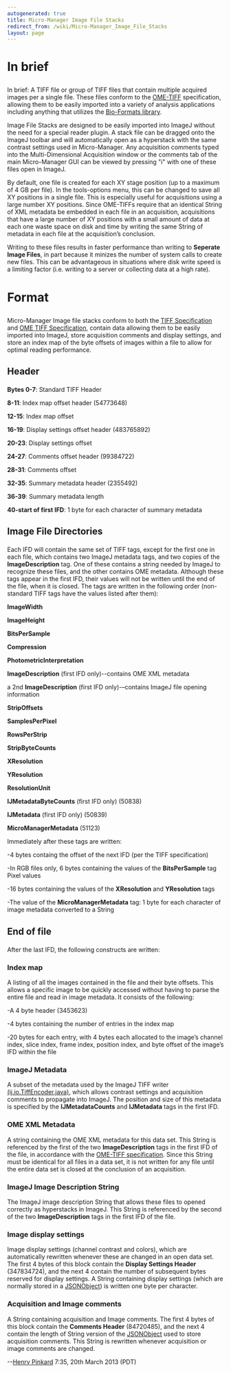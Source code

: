 ```yaml
---
autogenerated: true
title: Micro-Manager Image File Stacks
redirect_from: /wiki/Micro-Manager_Image_File_Stacks
layout: page
---
```


<h1>

In brief

</h1>

In brief: A TIFF file or group of TIFF files that contain multiple
acquired images per a single file. These files conform to the
[OME-TIFF](http://www.openmicroscopy.org/site/support/file-formats/ome-tiff)
specification, allowing them to be easily imported into a variety of
analysis applications including anything that utilizes the [Bio-Formats
library](http://loci.wisc.edu/software/bio-formats).

Image File Stacks are designed to be easily imported into ImageJ without
the need for a special reader plugin. A stack file can be dragged onto
the ImageJ toolbar and will automatically open as a hyperstack with the
same contrast settings used in Micro-Manager. Any acquisition comments
typed into the Multi-Dimensional Acquisition window or the comments tab
of the main Micro-Manager GUI can be viewed by pressing "i" with one of
these files open in ImageJ.

By default, one file is created for each XY stage position (up to a
maximum of 4 GB per file). In the tools-options menu, this can be
changed to save all XY positions in a single file. This is especially
useful for acquisitions using a large number XY positions. Since
OME-TIFFs require that an identical String of XML metadata be embedded
in each file in an acquisition, acquisitions that have a large number of
XY positions with a small amount of data at each one waste space on disk
and time by writing the same String of metadata in each file at the
acquisition’s conclusion.

Writing to these files results in faster performance than writing to
**Seperate Image Files**, in part because it minizes the number of
system calls to create new files. This can be advantageous in situations
where disk write speed is a limiting factor (i.e. writing to a server or
collecting data at a high rate).

<h1>

Format

</h1>

Micro-Manager Image file stacks conform to both the [TIFF
Specification](http://partners.adobe.com/public/developer/en/tiff/TIFF6.pdf)
and [OME TIFF
Specification](http://www.openmicroscopy.org/site/support/file-formats/ome-tiff),
contain data allowing them to be easily imported into ImageJ, store
acquisition comments and display settings, and store an index map of the
byte offsets of images within a file to allow for optimal reading
performance.

<h2>

Header

</h2>

**Bytes 0-7**: Standard TIFF Header

**8-11**: Index map offset header (54773648)

**12-15**: Index map offset

**16-19**: Display settings offset header (483765892)

**20-23**: Display settings offset

**24-27**: Comments offset header (99384722)

**28-31**: Comments offset

**32-35**: Summary metadata header (2355492)

**36-39**: Summary metadata length

**40-start of first IFD**: 1 byte for each character of summary metadata

<h2>

Image File Directories

</h2>

Each IFD will contain the same set of TIFF tags, except for the first
one in each file, which contains two ImageJ metadata tags, and two
copies of the **ImageDescription** tag. One of these contains a string
needed by ImageJ to recognize these files, and the other contains OME
metadata. Although these tags appear in the first IFD, their values will
not be written until the end of the file, when it is closed. The tags
are written in the following order (non-standard TIFF tags have the
values listed after them):

**ImageWidth**

**ImageHeight**

**BitsPerSample**

**Compression**

**PhotometricInterpretation**

**ImageDescription** (first IFD only)--contains OME XML metadata

a 2nd **ImageDescription** (first IFD only)-–contains ImageJ file
opening information

**StripOffsets**

**SamplesPerPixel**

**RowsPerStrip**

**StripByteCounts**

**XResolution**

**YResolution**

**ResolutionUnit**

**IJMetadataByteCounts** (first IFD only) (50838)

**IJMetadata** (first IFD only) (50839)

**MicroManagerMetadata** (51123)

Immediately after these tags are written:

-4 bytes containg the offset of the next IFD (per the TIFF
specification)

-In RGB files only, 6 bytes containing the values of the
**BitsPerSample** tag Pixel values

-16 bytes containing the values of the **XResolution** and
**YResolution** tags

-The value of the **MicroManagerMetadata** tag: 1 byte for each
character of image metadata converted to a String

<h2>

End of file

</h2>

After the last IFD, the following constructs are written:

<h3>

Index map

</h3>

A listing of all the images contained in the file and their byte
offsets. This allows a specific image to be quickly accessed without
having to parse the entire file and read in image metadata. It consists
of the following:

-A 4 byte header (3453623)

-4 bytes containing the number of entries in the index map

-20 bytes for each entry, with 4 bytes each allocated to the image’s
channel index, slice index, frame index, position index, and byte offset
of the image’s IFD within the file

<h3>

ImageJ Metadata

</h3>

A subset of the metadata used by the ImageJ TIFF writer
[(ij.io.TiffEncoder.java)](http://imagej.nih.gov/ij/source/ij/io/TextEncoder.java),
which allows contrast settings and acquisition comments to propagate
into ImageJ. The position and size of this metadata is specified by the
**IJMetadataCounts** and **IJMetadata** tags in the first IFD.

<h3>

OME XML Metadata

</h3>

A string containing the OME XML metadata for this data set. This String
is referenced by the first of the two **ImageDescription** tags in the
first IFD of the file, in accordance with the [OME-TIFF
specification](http://www.openmicroscopy.org/site/support/file-formats/ome-tiff/ome-tiff-specification).
Since this String must be identical for all files in a data set, it is
not written for any file until the entire data set is closed at the
conclusion of an acquisition.

<h3>

ImageJ Image Description String

</h3>

The ImageJ image description String that allows these files to opened
correctly as hyperstacks in ImageJ. This String is referenced by the
second of the two **ImageDescription** tags in the first IFD of the
file.

<h3>

Image display settings

</h3>

Image display settings (channel contrast and colors), which are
automatically rewritten whenever these are changed in an open data set.
The first 4 bytes of this block contain the **Display Settings Header**
(347834724), and the next 4 contain the number of subsequent bytes
reserved for display settings. A String containing display settings
(which are normally stored in a
[JSONObject](http://www.json.org/javadoc/org/json/JSONObject.html)) is
written one byte per character.

<h3>

Acquisition and Image comments

</h3>

A String containing acquisition and Image comments. The first 4 bytes of
this block contain the **Comments Header** (84720485), and the next 4
contain the length of String version of the
[JSONObject](http://www.json.org/javadoc/org/json/JSONObject.html) used
to store acquisition comments. This String is rewritten whenever
acquisition or image comments are changed.

--[Henry Pinkard](/users/Henry_Pinkard) 7:35, 20th March 2013
(PDT)
